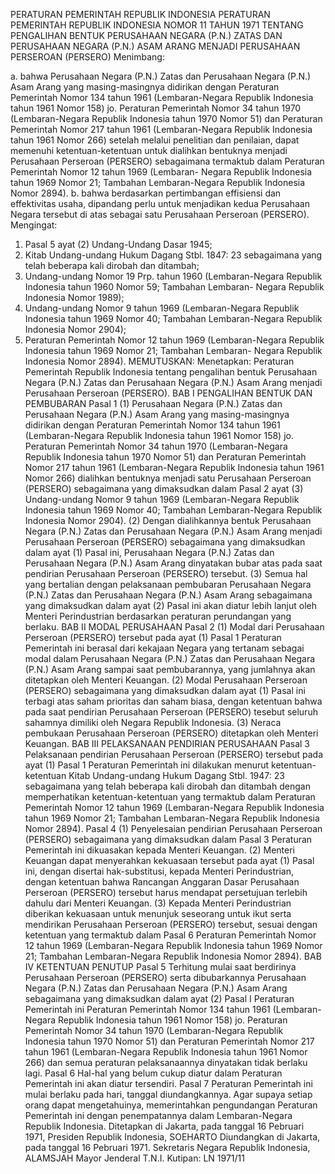  PERATURAN PEMERINTAH REPUBLIK INDONESIA PERATURAN PEMERINTAH REPUBLIK INDONESIA NOMOR 11 TAHUN 1971 TENTANG PENGALIHAN BENTUK PERUSAHAAN NEGARA (P.N.) ZATAS DAN PERUSAHAAN NEGARA (P.N.) ASAM ARANG MENJADI PERUSAHAAN PERSEROAN (PERSERO)
Menimbang:

a. bahwa Perusahaan Negara (P.N.) Zatas dan Perusahaan Negara (P.N.) Asam Arang yang masing-masingnya didirikan dengan Peraturan Pemerintah Nomor 134 tahun 1961 (Lembaran-Negara Republik Indonesia tahun 1961 Nomor 158) jo. Peraturan Pemerintah Nomor 34 tahun 1970 (Lembaran-Negara Republik Indonesia tahun 1970 Nomor 51) dan Peraturan Pemerintah Nomor 217 tahun 1961 (Lembaran-Negara Republik Indonesia tahun 1961 Nomor 266) setelah melalui penelitian dan penilaian, dapat memenuhi ketentuan-ketentuan untuk dialihkan bentuknya menjadi Perusahaan Perseroan (PERSERO) sebagaimana termaktub dalam Peraturan Pemerintah Nomor 12 tahun 1969 (Lembaran- Negara Republik Indonesia tahun 1969 Nomor 21; Tambahan Lembaran-Negara Republik Indonesia Nomor 2894).
b. bahwa berdasarkan pertimbangan effisiensi dan effektivitas usaha, dipandang perlu untuk menjadikan kedua Perusahaan Negara tersebut di atas sebagai satu Perusahaan Perseroan (PERSERO).
Mengingat:

1. Pasal 5 ayat (2) Undang-Undang Dasar 1945;
2. Kitab Undang-undang Hukum Dagang Stbl. 1847: 23 sebagaimana yang telah beberapa kali dirobah dan ditambah;
3. Undang-undang Nomor 19 Prp. tahun 1960 (Lembaran-Negara Republik Indonesia tahun 1960 Nomor 59; Tambahan Lembaran- Negara Republik Indonesia Nomor 1989);
4. Undang-undang Nomor 9 tahun 1969 (Lembaran-Negara Republik Indonesia tahun 1969 Nomor 40; Tambahan Lembaran-Negara Republik Indonesia Nomor 2904);
5. Peraturan Pemerintah Nomor 12 tahun 1969 (Lembaran-Negara Republik Indonesia tahun 1969 Nomor 21; Tambahan Lembaran- Negara Republik Indonesia Nomor 2894).
MEMUTUSKAN:
 Menetapkan: Peraturan Pemerintah Republik Indonesia tentang pengalihan bentuk Perusahaan Negara (P.N.) Zatas dan Perusahaan Negara (P.N.) Asam Arang menjadi Perusahaan Perseroan (PERSERO).
BAB I PENGALIHAN BENTUK DAN PEMBUBARAN
Pasal 1
(1) Perusahaan Negara (P.N.) Zatas dan Perusahaan Negara (P.N.) Asam Arang yang masing-masingnya didirikan dengan Peraturan Pemerintah Nomor 134 tahun 1961 (Lembaran-Negara Republik Indonesia tahun 1961 Nomor 158) jo. Peraturan Pemerintah Nomor 34 tahun 1970 (Lembaran-Negara Republik Indonesia tahun 1970 Nomor 51) dan Peraturan Pemerintah Nomor 217 tahun 1961 (Lembaran-Negara Republik Indonesia tahun 1961 Nomor 266) dialihkan bentuknya menjadi satu Perusahaan Perseroan (PERSERO) sebagaimana yang dimaksudkan dalam Pasal 2 ayat (3) Undang-undang Nomor 9 tahun 1969 (Lembaran-Negara Republik Indonesia tahun 1969 Nomor 40; Tambahan Lembaran-Negara Republik Indonesia Nomor 2904). (2) Dengan dialihkannya bentuk Perusahaan Negara (P.N.) Zatas dan Perusahaan Negara (P.N.) Asam Arang menjadi Perusahaan Perseroan (PERSERO) sebagaimana yang dimaksudkan dalam ayat (1) Pasal ini, Perusahaan Negara (P.N.) Zatas dan Perusahaan Negara (P.N.) Asam Arang dinyatakan bubar atas pada saat pendirian Perusahaan Perseroan (PERSERO) tersebut. (3) Semua hal yang bertalian dengan pelaksanaan pembubaran Perusahaan Negara (P.N.) Zatas dan Perusahaan Negara (P.N.) Asam Arang sebagaimana yang dimaksudkan dalam ayat (2) Pasal ini akan diatur lebih lanjut oleh Menteri Perindustrian berdasarkan peraturan perundangan yang berlaku.
BAB II MODAL PERUSAHAAN
Pasal 2
(1) Modal dari Perusahaan Perseroan (PERSERO) tersebut pada ayat (1) Pasal 1 Peraturan Pemerintah ini berasal dari kekajaan Negara yang tertanam sebagai modal dalam Perusahaan Negara (P.N.) Zatas dan Perusahaan Negara (P.N.) Asam Arang sampai saat pembubarannya, yang jumlahnya akan ditetapkan oleh Menteri Keuangan. (2) Modal Perusahaan Perseroan (PERSERO) sebagaimana yang dimaksudkan dalam ayat (1) Pasal ini terbagi atas saham prioritas dan saham biasa, dengan ketentuan bahwa pada saat pendirian Perusahaan Perseroan (PERSERO) tesebut seluruh sahamnya dimiliki oleh Negara Republik Indonesia. (3) Neraca pembukaan Perusahaan Perseroan (PERSERO) ditetapkan oleh Menteri Keuangan.
BAB III PELAKSANAAN PENDIRIAN PERUSAHAAN
Pasal 3
Pelaksanaan pendirian Perusahaan Perseroan (PERSERO) tersebut pada ayat (1) Pasal 1 Peraturan Pemerintah ini dilakukan menurut ketentuan-ketentuan Kitab Undang-undang Hukum Dagang Stbl. 1947: 23 sebagaimana yang telah beberapa kali dirobah dan ditambah dengan memperhatikan ketentuan-ketentuan yang termaktub dalam Peraturan Pemerintah Nomor 12 tahun 1969 (Lembaran-Negara Republik Indonesia tahun 1969 Nomor 21; Tambahan Lembaran-Negara Republik Indonesia Nomor 2894).
Pasal 4
(1) Penyelesaian pendirian Perusahaan Perseroan (PERSERO) sebagaimana yang dimaksudkan dalam Pasal 3 Peraturan Pemerintah ini dikuasakan kepada Menteri Keuangan. (2) Menteri Keuangan dapat menyerahkan kekuasaan tersebut pada ayat (1) Pasal ini, dengan disertai hak-substitusi, kepada Menteri Perindustrian, dengan ketentuan bahwa Rancangan Anggaran Dasar Perusahaan Perseroan (PERSERO) tersebut harus mendapat persetujuan terlebih dahulu dari Menteri Keuangan. (3) Kepada Menteri Perindustrian diberikan kekuasaan untuk menunjuk seseorang untuk ikut serta mendirikan Perusahaan Perseroan (PERSERO) tersebut, sesuai dengan ketentuan yang termaktub dalam Pasal 6 Peraturan Pemerintah Nomor 12 tahun 1969 (Lembaran-Negara Republik Indonesia tahun 1969 Nomor 21; Tambahan Lembaran-Negara Republik Indonesia Nomor 2894).
BAB IV KETENTUAN PENUTUP
Pasal 5
Terhitung mulai saat berdirinya Perusahaan Perseroan (PERSERO) serta dibubarkannya Perusahaan Negara (P.N.) Zatas dan Perusahaan Negara (P.N.) Asam Arang sebagaimana yang dimaksudkan dalam ayat (2) Pasal I Peraturan Pemerintah ini Peraturan Pemerintah Nomor 134 tahun 1961 (Lembaran-Negara Republik Indonesia tahun 1961 Nomor 158) jo. Peraturan Pemerintah Nomor 34 tahun 1970 (Lembaran-Negara Republik Indonesia tahun 1970 Nomor 51) dan Peraturan Pemerintah Nomor 217 tahun 1961 (Lembaran-Negara Republik Indonesia tahun 1961 Nomor 266) dan semua peraturan pelaksanaannya dinyatakan tidak berlaku lagi.
Pasal 6
Hal-hal yang belum cukup diatur dalam Peraturan Pemerintah ini akan diatur tersendiri.
Pasal 7
Peraturan Pemerintah ini mulai berlaku pada hari, tanggal diundangkannya. Agar supaya setiap orang dapat mengetahuinya, memerintahkan pengundangan Peraturan Pemerintah ini dengan penempatannya dalam Lembaran-Negara Republik Indonesia. Ditetapkan di Jakarta, pada tanggal 16 Pebruari 1971, Presiden Republik Indonesia, SOEHARTO Diundangkan di Jakarta, pada tanggal 16 Pebruari 1971. Sekretaris Negara Republik Indonesia, ALAMSJAH Mayor Jenderal T.N.I. Kutipan: LN 1971/11